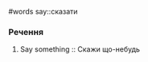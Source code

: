 #words 
say::сказати
<!--SR:!2022-11-07,4,270-->
### Речення
1. Say something :: Скажи що-небудь
<!--SR:!2022-11-06,2,230-->
